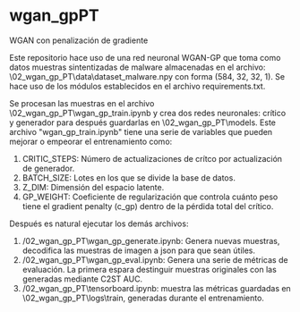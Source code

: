 # wgan_gpPT
WGAN con penalización de gradiente

Este repositorio hace uso de una red neuronal WGAN-GP que toma como datos muestras sintentizadas de malware almacenadas en el archivo: \02_wgan_gp_PT\data\dataset_malware.npy con forma (584, 32, 32, 1).
Se hace uso de los módulos establecidos en el archivo requirements.txt.

Se procesan las muestras en el archivo \02_wgan_gp_PT\wgan_gp_train.ipynb y crea dos redes neuronales: crítico y generador para después guardarlas en \02_wgan_gp_PT\models. Este archivo "wgan_gp_train.ipynb" tiene una serie de variables que pueden mejorar o empeorar el entrenamiento como:
1. CRITIC_STEPS: Número de actualizaciones de crítco por actualización de generador.
2. BATCH_SIZE: Lotes en los que se divide la base de datos.
3. Z_DIM: Dimensión del espacio latente.
4. GP_WEIGHT: Coeficiente de regularización que controla cuánto peso tiene el gradient penalty (c_gp) dentro de la pérdida total del crítico.


Después es natural ejecutar los demás archivos:
1. /02_wgan_gp_PT\wgan_gp_generate.ipynb: Genera nuevas muestras, decodifica las muestras de imagen a json para que sean útiles.
2. /02_wgan_gp_PT\wgan_gp_eval.ipynb: Genera una serie de métricas de evaluación. La primera espara destinguir muestras originales con las generadas mediante C2ST AUC.
3. /02_wgan_gp_PT\tensorboard.ipynb: muestra las métricas guardadas en \02_wgan_gp_PT\logs\train, generadas durante el entrenamiento.

